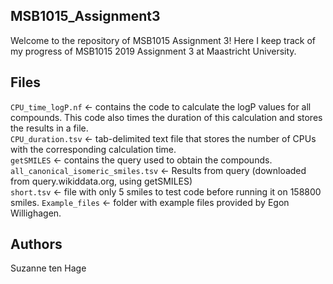 ## MSB1015_Assignment3
Welcome to the repository of MSB1015 Assignment 3! Here I keep track of my progress of MSB1015 2019 Assignment 3 at Maastricht University.

## Files
`CPU_time_logP.nf` <- contains the code to calculate the logP values for all compounds. This code also times the duration of this calculation and stores the results in a file. </br>
`CPU_duration.tsv` <- tab-delimited text file that stores the number of CPUs with the corresponding calculation time. </br>
`getSMILES` <- contains the query used to obtain the compounds. </br>
`all_canonical_isomeric_smiles.tsv` <- Results from query (downloaded from query.wikiddata.org, using getSMILES) </br>
`short.tsv` <- file with only 5 smiles to test code before running it on 158800 smiles.
`Example_files` <- folder with example files provided by Egon Willighagen. 


## Authors
Suzanne ten Hage
